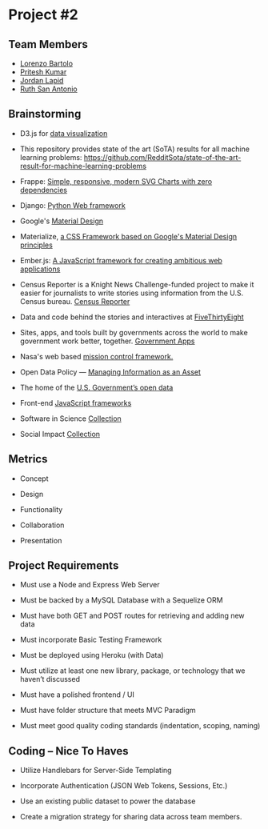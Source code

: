 # Project #2

## Team Members

- [Lorenzo Bartolo](<https://github.com/Bigg-Iron>)
- [Pritesh Kumar](<https://github.com/priteshkumar>)
- [Jordan Lapid](<https://github.com/jordanlapid>)
- [Ruth San Antonio](<https://github.com/rsantonio>)

## Brainstorming

- D3.js for [data visualization](<https://d3js.org/>)

- This repository provides state of the art (SoTA) results for all machine learning problems: <https://github.com/RedditSota/state-of-the-art-result-for-machine-learning-problems>

- Frappe: [Simple, responsive, modern SVG Charts with zero dependencies](<https://github.com/frappe/charts>)

- Django: [Python Web framework](<https://github.com/django/django>)

- Google's [Material Design](<https://material.io/guidelines/#>)

- Materialize, [a CSS Framework based on Google's Material Design principles](<http://materializecss.com/>)

- Ember.js: [A JavaScript framework for creating ambitious web applications](<https://www.emberjs.com/>)

- Census Reporter is a Knight News Challenge-funded project to make it easier for journalists to write stories using information from the U.S. Census bureau. [Census Reporter](<https://github.com/censusreporter/censusreporter>)

- Data and code behind the stories and interactives at [FiveThirtyEight](<https://github.com/fivethirtyeight/data>)

- Sites, apps, and tools built by governments across the world to make government work better, together. [Government Apps](<https://github.com/collections/government>)

- Nasa's web based [mission control framework.](<https://nasa.github.io/openmct/>)

- Open Data Policy — [Managing Information as an Asset](<https://github.com/project-open-data/project-open-data.github.io>)

- The home of the [U.S. Government’s open data](<https://www.data.gov/>)

- Front-end [JavaScript frameworks](<https://github.com/collections/front-end-javascript-frameworks>)

- Software in Science [Collection](<https://github.com/collections/software-in-science>)

- Social Impact [Collection](<https://github.com/collections/social-impact>)

## Metrics

- Concept

- Design

- Functionality

- Collaboration

- Presentation

## Project Requirements

- Must use a Node and Express Web Server

- Must be backed by a MySQL Database with a Sequelize ORM

- Must have both GET and POST routes for retrieving and adding new data

- Must incorporate Basic Testing Framework

- Must be deployed using Heroku (with Data)

- Must utilize at least one new library, package, or technology that we haven’t discussed

- Must have a polished frontend / UI

- Must have folder structure that meets MVC Paradigm

- Must meet good quality coding standards (indentation, scoping, naming)

## Coding – Nice To Haves

- Utilize Handlebars for Server-Side Templating

- Incorporate Authentication (JSON Web Tokens, Sessions, Etc.)

- Use an existing public dataset to power the database

- Create a migration strategy for sharing data across team members.